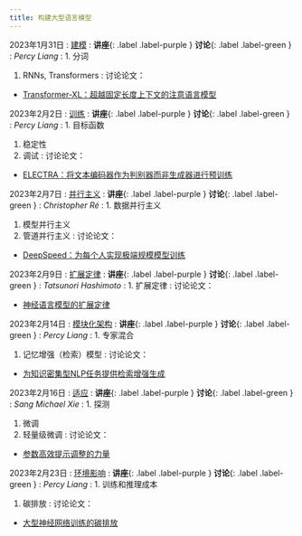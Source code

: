 ```yaml
---
title: 构建大型语言模型
---
```


2023年1月31日
: [建模](../lectures/modeling)
  : **讲座**{: .label .label-purple } **讨论**{: .label .label-green }
: *Percy Liang*
: 1. 分词
  1. RNNs, Transformers
: 讨论论文：
  - [Transformer-XL：超越固定长度上下文的注意语言模型](https://arxiv.org/pdf/1901.02860.pdf)

2023年2月2日
: [训练](../lectures/training)
  : **讲座**{: .label .label-purple } **讨论**{: .label .label-green }
: *Percy Liang*
: 1. 目标函数
  1. 稳定性
  1. 调试
: 讨论论文：
  - [ELECTRA：将文本编码器作为判别器而非生成器进行预训练](https://arxiv.org/pdf/2003.10555.pdf)

2023年2月7日
: [并行主义](../lectures/parallelism)
  : **讲座**{: .label .label-purple } **讨论**{: .label .label-green }
: *Christopher Ré*
: 1. 数据并行主义
  1. 模型并行主义
  1. 管道并行主义
: 讨论论文：
  - [DeepSpeed：为每个人实现极端规模模型训练](https://www.microsoft.com/en-us/research/blog/deepspeed-extreme-scale-model-training-for-everyone/)

2023年2月9日
: [扩展定律](../lectures/scaling-laws)
  : **讲座**{: .label .label-purple } **讨论**{: .label .label-green }
: *Tatsunori Hashimoto*
: 1. 扩展定律
: 讨论论文：
  - [神经语言模型的扩展定律](https://arxiv.org/pdf/2001.08361.pdf)

2023年2月14日
: [模块化架构](../lectures/selective-architectures)
  : **讲座**{: .label .label-purple } **讨论**{: .label .label-green }
: *Percy Liang*
: 1. 专家混合
  1. 记忆增强（检索）模型
: 讨论论文：
  - [为知识密集型NLP任务提供检索增强生成](https://arxiv.org/pdf/2005.11401.pdf)

2023年2月16日
: [适应](../lectures/adaptation)
  : **讲座**{: .label .label-purple } **讨论**{: .label .label-green }
: *Sang Michael Xie*
: 1. 探测
  1. 微调
  1. 轻量级微调
: 讨论论文：
  - [参数高效提示调整的力量](https://arxiv.org/abs/2104.08691)

2023年2月23日
: [环境影响](../lectures-environment)
  : **讲座**{: .label .label-purple } **讨论**{: .label .label-green }
: *Percy Liang*
: 1. 训练和推理成本
  1. 碳排放
: 讨论论文：
  - [大型神经网络训练的碳排放](https://arxiv.org/pdf/2104.10350.pdf)